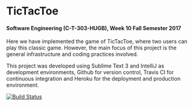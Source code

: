 # TicTacToe

#### Software Engineering (C-T-303-HUGB), Week 10 Fall Semester 2017

Here we have implemented the game of TicTacToe, where two users can play this classic game. However, the main focus of this project is the general infrastructure and coding practices involved. 

This project was developed using Sublime Text 3 and IntelliJ as development environments, Github for version control, Travis CI for continuous integration and Heroku for the deployment and production environment. 


[![Build Status](https://travis-ci.org/SevenSamurai2017/GitExercise.png)](https://travis-ci.org/SevenSamurai2017/GitExercise)

